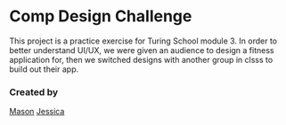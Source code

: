 # Comp Design Challenge
This project is a practice exercise for Turing School module 3. In order to better understand UI/UX, we were given an audience to design a fitness application for, then we switched designs with another group in clsss to build out their app.
### Created by
[Mason](https://github.com/francepack)
[Jessica](https://github.com/jessicalyn)
